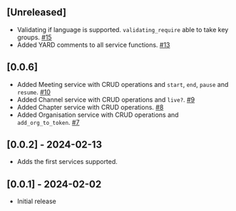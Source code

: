 ## [Unreleased]
- Validating if language is supported. `validating_require` able to take key groups. [#15](https://github.com/Swiftner/swiftner_ruby/pull/15)
- Added YARD comments to all service functions. [#13](https://github.com/Swiftner/swiftner_ruby/pull/13)
 
## [0.0.6]
- Added Meeting service with CRUD operations and `start`, `end`, `pause` and `resume`. [#10](https://github.com/Swiftner/swiftner_ruby/pull/10)
- Added Channel service with CRUD operations and `live?`. [#9](https://github.com/Swiftner/swiftner_ruby/pull/9)
- Added Chapter service with CRUD operations. [#8](https://github.com/Swiftner/swiftner_ruby/pull/8)
- Added Organisation service with CRUD operations and `add_org_to_token`. [#7](https://github.com/Swiftner/swiftner_ruby/pull/7)

## [0.0.2] - 2024-02-13

-  Adds the first services supported.

## [0.0.1] - 2024-02-02

- Initial release
